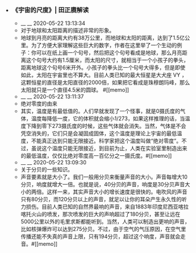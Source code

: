 - ### 《宇宙的尺度》| 田正赓解读
    - __ __ 2020-05-22 13:13:34
    - 对于地球和太阳距离的描述非常的形象。
    - 地球到月亮的距离大约有38万公里，而地球和太阳的距离，达到了1.5亿公里。为了方便大家理解这些巨大的数字，作者在这里举了一个生动的例子：你可以在纸上画一个句号，然后把这个句号看成是地球，那么月亮距离这个句号大约有1.5厘米，而太阳的尺寸，就相当于一个小孩子的拳头，距离地球这个句号6米开外。小孩子的拳头比一个句号大得多，但是即使如此，太阳在宇宙里也不算大。目前人类已知的最大恒星是大犬座 VY ，这颗恒星的直径是太阳直径的2000倍，如果把它看成是珠穆朗玛峰，那么太阳就只是一个直径4.5米的圆球。
 #[[memo]]
    - __ __ 2020-05-22 13:11:37
    - 绝对零度的由来
    - 其实，温度是有最低值的。人们早就发现了一个怪事，就是0摄氏度的气体，温度每降低一度，它的体积就会缩小1/273，如果这样推理的话，当温度下降到零下273摄氏度的时候，这些气体就会消失。当然，气体是不会凭空消失的，它们只是会凝固成固体，这个温度是理论上宇宙的最低温度，不能真正达到只能无限接近。科学家把这个温度叫做“绝对零度”。不过，虽说这个温度只能无限接近，到目前为止，人类在实验室里制造出来的最低温度，仅仅比绝对零度高一百亿分之一摄氏度。#[[memo]]
    - __ __ 2020-05-22 13:09:30
    - 关于分贝的一些知识。
    - 声音要素就是大小了。我们一般用分贝来衡量声音的大小。声音每增大10分贝，响度就增大一倍。也就是说，40分贝的声音，响度是30分贝声音大小的两倍。这样一来，其实声音大小的增长速度是很快的。电吹风的声音只有80分贝，而120分贝以上的声音，就足以让你的耳朵产生永久性的听力损伤。目前人类已知的自然界最响的声音，来自1883年印度尼西亚喀拉喀托火山的喷发，那次喷发的巨大的声响超过了180分贝，甚至让远在5000公里以外的毛里求斯都能听到。当然，人类可以制造出更响的声音，比如核弹爆炸可以达到275分贝。不过，由于空气的气压原因，在空气里传播还能不失真的声音上限，只有194分贝，超过这个响度，声音就会走音。#[[memo]]
